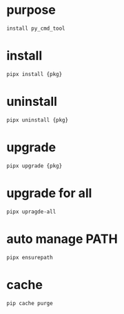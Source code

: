# purpose
    install py_cmd_tool
# install
    pipx install {pkg}
# uninstall
    pipx uninstall {pkg}
# upgrade
    pipx upgrade {pkg}
# upgrade for all
    pipx upragde-all
# auto manage PATH
    pipx ensurepath
# cache
	pip cache purge